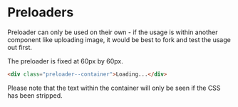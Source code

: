 Preloaders
======

Preloader can only be used on their own - if the usage is within another component like uploading image, it would be best to fork and test the usage out first.

The preloader is fixed at 60px by 60px.

```HTML
<div class="preloader--container">Loading...</div>
```

Please note that the text within the container will only be seen if the CSS has been stripped.
